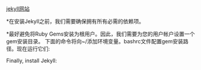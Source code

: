 [jekyll网站](https://www.jekyll.com.cn/docs/installation/ubuntu/)

*在安装Jekyll之前，我们需要确保拥有所有必需的依赖项。

*最好避免将Ruby Gems安装为根用户。因此，我们需要为您的用户帐户设置一个gem安装目录。
下面的命令将向~/添加环境变量。bashrc文件配置gem安装路径。现在运行它们:

Finally, install Jekyll:
